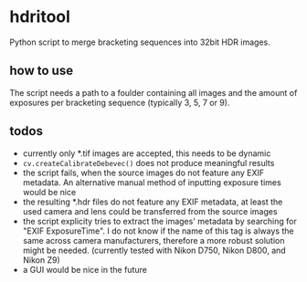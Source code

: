 # hdritool
Python script to merge bracketing sequences into 32bit HDR images. 

## how to use
The script needs a path to a foulder containing all images and the amount of exposures per bracketing sequence (typically 3, 5, 7 or 9).

## todos
- currently only *.tif images are accepted, this needs to be dynamic
- `cv.createCalibrateDebevec()` does not produce meaningful results
- the script fails, when the source images do not feature any EXIF metadata. An alternative manual method of inputting exposure times would be nice
- the resulting *.hdr files do not feature any EXIF metadata, at least the used camera and lens could be transferred from the source images
- the script explicity tries to extract the images' metadata by searching for "EXIF ExposureTime". I do not know if the name of this tag is always the same across camera manufacturers, therefore a more robust solution might be needed. (currently tested with Nikon D750, Nikon D800, and Nikon Z9)
- a GUI would be nice in the future
